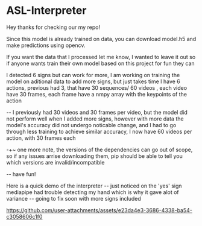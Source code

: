 # ASL-Interpreter

Hey thanks for checking our my repo!

Since this model is already trained on data, you can download model.h5 and make predictions using opencv. 

If you want the data that I processed let me know, I wanted to leave it out so if anyone wants train their own model based on this project for fun they can


I detected 6 signs but can work for more, I am working on training the model on aditional data to add more signs, but just takes time
I have 6 actions, previous had 3, that have 30 sequences/ 60 videos , each video have 30 frames, each frame have a nmpy array with the keypoints of the action

-- I previously had 30 videos and 30 frames per video, but the model did not perform well when I added more signs, however with more data the model's accuracy did not undergo noticable change,
  and I had to go through less training to achieve similar accuracy, I now have 60 videos per action, with 30 frames each

-+~ one more note, the versions of the dependencies can go out of scope, so if any issues arrise downloading them, pip should be able to tell you which versions are invalid/incompatible

-- have fun!

Here is a quick demo of the interpreter
-- just noticed on the 'yes' sign mediapipe had trouble detecting my hand which is why it gave alot of variance
-- going to fix soon with more signs included







https://github.com/user-attachments/assets/e23da4e3-3686-4338-ba54-c3058606c1f0






